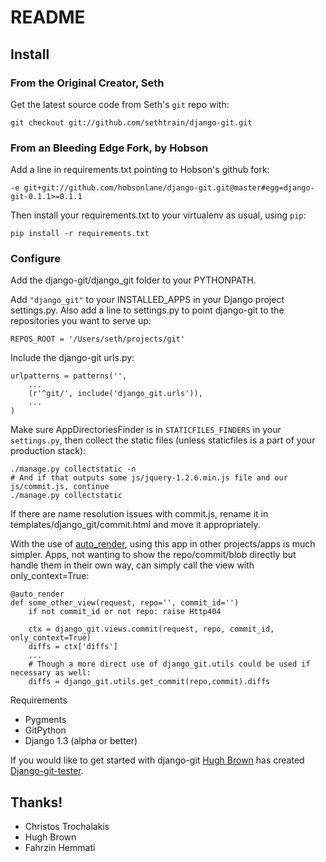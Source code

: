 README
======

## Install

### From the Original Creator, Seth

Get the latest source code from Seth's `git` repo with:

    git checkout git://github.com/sethtrain/django-git.git

### From an Bleeding Edge Fork, by Hobson

Add a line in requirements.txt pointing to Hobson's github fork:

    -e git+git://github.com/hobsonlane/django-git.git@master#egg=django-git-0.1.1>=0.1.1

Then install your requirements.txt to your virtualenv as usual, using `pip`:

    pip install -r requirements.txt

### Configure

Add the django-git/django_git folder to your PYTHONPATH.

Add `"django_git"` to your INSTALLED_APPS in your Django project settings.py. Also add a line to settings.py to point django-git to the repositories you want to serve up:

    REPOS_ROOT = '/Users/seth/projects/git'

Include the django-git urls.py:

    urlpatterns = patterns('',
        ...
        (r'^git/', include('django_git.urls')),
        ...
    )

Make sure AppDirectoriesFinder is in `STATICFILES_FINDERS` in your `settings.py`, then collect the static files (unless staticfiles is a part of your production stack): 

    ./manage.py collectstatic -n
    # And if that outputs some js/jquery-1.2.6.min.js file and our js/commit.js, continue
    ./manage.py collectstatic

If there are name resolution issues with commit.js, rename it in templates/django_git/commit.html and move it appropriately.

With the use of [auto_render](http://djangosnippets.org/snippets/559/), using this app in other projects/apps is much simpler. Apps, not wanting to show the repo/commit/blob directly but handle them in their own way, can simply call the view with only_context=True:

    @auto_render
    def some_other_view(request, repo='', commit_id='')
        if not commit_id or not repo: raise Http404

        ctx = django_git.views.commit(request, repo, commit_id, only_context=True)
        diffs = ctx['diffs']
        ...
        # Though a more direct use of django_git.utils could be used if necessary as well:
        diffs = django_git.utils.get_commit(repo,commit).diffs


Requirements

* Pygments
* GitPython
* Django 1.3 (alpha or better)

If you would like to get started with django-git [Hugh Brown](http://github.com/hughdbrown) has created [Django-git-tester](http://github.com/hughdbrown/Django-git-tester).

Thanks!
-------
* Christos Trochalakis
* Hugh Brown
* Fahrzin Hemmati
